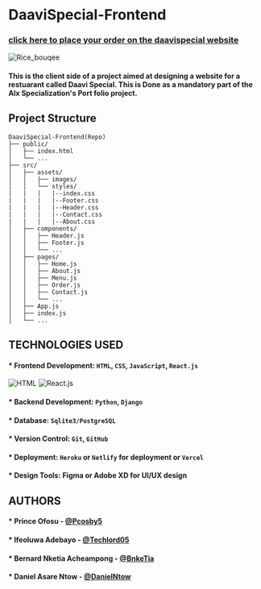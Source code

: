 # DaaviSpecial-Frontend
### [click here to place your order on the daavispecial website](https://daavispecial.vercel.app/)
![Rice_bouqee](https://i0.wp.com/chefsavvy.com/wp-content/uploads/vegetable-fried-rice-in-bowl.jpg?resize=665%2C855&ssl=1)

#### This is the client side of a project aimed at designing a website for a restuarant called Daavi Special. This is Done as a mandatory part of the Alx Specialization's Port    folio project.
## Project Structure

```
DaaviSpecial-Frontend(Repo)
├── public/
│   ├── index.html
│   └── ...
├── src/
│   ├── assets/
│   │   ├── images/
│   │   └── styles/
|   |   |   |--index.css
|   |   |   |--Footer.css
|   |   |   |--Header.css
|   |   |   |--Contact.css
|   |   |   |--About.css
│   ├── components/
│   │   ├── Header.js
│   │   ├── Footer.js
│   │   └── ...
│   ├── pages/
│   │   ├── Home.js
│   │   ├── About.js
│   │   ├── Menu.js
│   │   ├── Order.js
│   │   ├── Contact.js
│   │   └── ...
│   ├── App.js
│   ├── index.js
│   └── ...

```


## TECHNOLOGIES USED

#### * Frontend Development: `HTML`, `CSS`, `JavaScript`, `React.js`
![HTML](https://encrypted-tbn0.gstatic.com/images?q=tbn:ANd9GcQj9_GLRM3yt8ZEApEK0U_Trof8dR5mMDOjVA&s) ![React.js](https://encrypted-tbn0.gstatic.com/images?q=tbn:ANd9GcSY5zQQfgYdauP902KBIcvqGVfUGvUT4gyCJw&s)


#### * Backend Development: `Python`, `Django`
#### * Database: `Sqlite3/PostgreSQL`
#### * Version Control: `Git`, `GitHub`
#### * Deployment: `Heroku` or `Netlify` for deployment or `Vercel`
#### * Design Tools: Figma or Adobe XD for UI/UX design


## AUTHORS
#### * Prince Ofosu - [@Pcosby5](https://github.com/Pcosby5)
#### * Ifeoluwa Adebayo - [@Techlord05](https://github.com/TechLord05)
#### * Bernard Nketia Acheampong - [@BnkeTia](https://github.com/BnkeTia)
#### * Daniel Asare Ntow - [@DanielNtow](https://github.com/danielntow)
